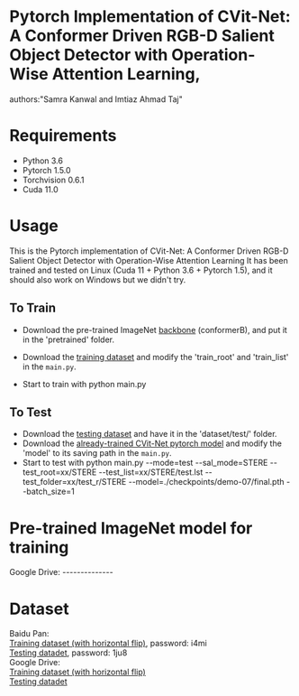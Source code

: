 # Pytorch Implementation of CVit-Net: A Conformer Driven RGB-D Salient Object Detector with Operation-Wise Attention Learning, 
authors:"Samra Kanwal and Imtiaz Ahmad Taj"

# Requirements
* Python 3.6 <br>
* Pytorch 1.5.0 <br>
* Torchvision 0.6.1 <br>
* Cuda 11.0

# Usage
This is the Pytorch implementation of  CVit-Net: A Conformer Driven RGB-D Salient Object Detector with Operation-Wise Attention Learning  It has been trained and tested on Linux (Cuda 11 + Python 3.6 + Pytorch 1.5), and it should also work on Windows but we didn't try. 

## To Train 
* Download the pre-trained ImageNet [backbone](#pre\-trained-imagenet-model-for-training) (conformerB), and put it in the 'pretrained' folder.
* Download the [training dataset](#dataset) and modify the 'train_root' and 'train_list' in the `main.py`.

* Start to train with
python main.py

## To Test 
* Download the [testing dataset](#dataset) and have it in the 'dataset/test/' folder. 
* Download the [already-trained CVit-Net pytorch model](#trained-model-for-testing) and modify the 'model' to its saving path in the `main.py`.
* Start to test with
python main.py --mode=test --sal_mode=STERE --test_root=xx/STERE --test_list=xx/STERE/test.lst --test_folder=xx/test_r/STERE --model=./checkpoints/demo-07/final.pth  --batch_size=1

# Pre-trained ImageNet model for training
Google Drive: -------------- <br>

# Dataset
Baidu Pan:<br>
[Training dataset (with horizontal flip)](https://pan.baidu.com/s/1vrVcRFTMRO5v-A6Q2Y3-Nw), password:  i4mi<br>
[Testing datadet](https://pan.baidu.com/s/13P-f3WbA76NVtRePcFbVFw), password:   1ju8<br>
Google Drive:<br>
[Training dataset (with horizontal flip)](https://drive.google.com/open?id=12ais7wZhTjaFO4BHJyYyNuzzM312EWCT)<br>
[Testing datadet](https://drive.google.com/open?id=18ALe_HBuNjVTB_US808d8ZKfpd_mwLy5)<br>
